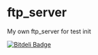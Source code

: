 ftp_server
==========

My own ftp_server for test init

[![Bitdeli Badge](https://d2weczhvl823v0.cloudfront.net/qianguozheng/ftp_server/trend.png)](https://bitdeli.com/free "Bitdeli Badge")

